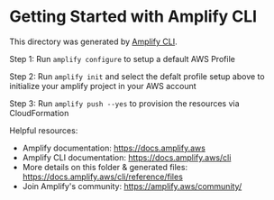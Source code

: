 # Getting Started with Amplify CLI
This directory was generated by [Amplify CLI](https://docs.amplify.aws/cli).

Step 1: Run `amplify configure` to setup a default AWS Profile

Step 2: Run `amplify init` and select the defalt profile setup above to initialize your amplify project in your AWS account

Step 3: Run `amplify push --yes` to provision the resources via CloudFormation

Helpful resources:
- Amplify documentation: https://docs.amplify.aws
- Amplify CLI documentation: https://docs.amplify.aws/cli
- More details on this folder & generated files: https://docs.amplify.aws/cli/reference/files
- Join Amplify's community: https://amplify.aws/community/
